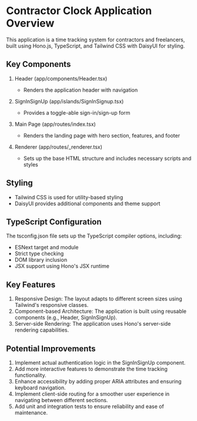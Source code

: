# Contractor Clock Application Overview

This application is a time tracking system for contractors and freelancers, built using Hono.js, TypeScript, and Tailwind CSS with DaisyUI for styling.

## Key Components

1. Header (app/components/Header.tsx)
   - Renders the application header with navigation

2. SignInSignUp (app/islands/SignInSignup.tsx)
   - Provides a toggle-able sign-in/sign-up form

3. Main Page (app/routes/index.tsx)
   - Renders the landing page with hero section, features, and footer

4. Renderer (app/routes/_renderer.tsx)
   - Sets up the base HTML structure and includes necessary scripts and styles

## Styling

- Tailwind CSS is used for utility-based styling
- DaisyUI provides additional components and theme support

## TypeScript Configuration

The tsconfig.json file sets up the TypeScript compiler options, including:
- ESNext target and module
- Strict type checking
- DOM library inclusion
- JSX support using Hono's JSX runtime

## Key Features

1. Responsive Design: The layout adapts to different screen sizes using Tailwind's responsive classes.
2. Component-based Architecture: The application is built using reusable components (e.g., Header, SignInSignUp).
3. Server-side Rendering: The application uses Hono's server-side rendering capabilities.

## Potential Improvements

1. Implement actual authentication logic in the SignInSignUp component.
2. Add more interactive features to demonstrate the time tracking functionality.
3. Enhance accessibility by adding proper ARIA attributes and ensuring keyboard navigation.
4. Implement client-side routing for a smoother user experience in navigating between different sections.
5. Add unit and integration tests to ensure reliability and ease of maintenance.

